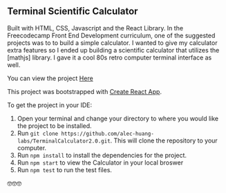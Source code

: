 ## Terminal Scientific Calculator

Built with HTML, CSS, Javascript and the React Library. In the Freecodecamp Front End Development curriculum, one of the suggested projects was to to build a simple calculator. I wanted to give my calculator extra features so I ended up building a scientific calculator that utilizes the [mathjs] library. I gave it a cool 80s retro computer terminal interface as well. 

You can view the project [Here](https://alec-huang-labs.github.io/TerminalCalculator2.0/)

This project was bootstrapped with [Create React App](https://github.com/facebook/create-react-app).

To get the project in your IDE:
1. Open your terminal and change your directory to where you would like the project to be installed. 
2. Run `git clone https://github.com/alec-huang-labs/TerminalCalculator2.0.git`. This will clone the repository to your computer. 
3. Run `npm install` to install the dependencies for the project.
4. Run `npm start` to view the Calculator in your local broswer
5. Run `npm test` to run the test files. 

🤓🤓🤓
